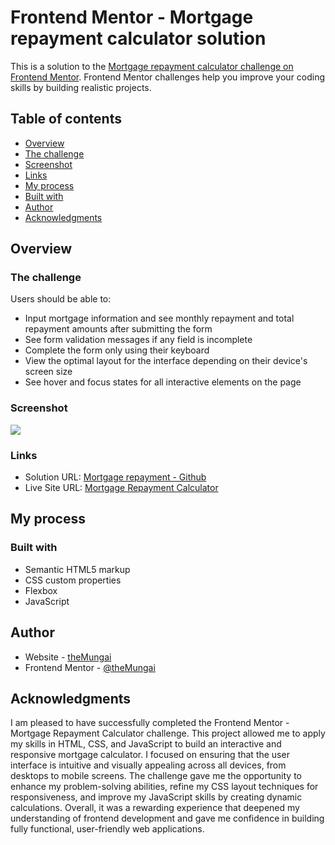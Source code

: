 # Frontend Mentor - Mortgage repayment calculator solution

This is a solution to the [Mortgage repayment calculator challenge on Frontend Mentor](https://www.frontendmentor.io/challenges/mortgage-repayment-calculator-Galx1LXK73). Frontend Mentor challenges help you improve your coding skills by building realistic projects. 

## Table of contents

  - [Overview](#overview)
  - [The challenge](#the-challenge)
  - [Screenshot](#screenshot)
  - [Links](#links)
  - [My process](#my-process)
  - [Built with](#built-with)
  - [Author](#author)
  - [Acknowledgments](#acknowledgments)

## Overview

### The challenge

Users should be able to:

- Input mortgage information and see monthly repayment and total repayment amounts after submitting the form
- See form validation messages if any field is incomplete
- Complete the form only using their keyboard
- View the optimal layout for the interface depending on their device's screen size
- See hover and focus states for all interactive elements on the page

### Screenshot

![](./screenshot.jpg)


### Links

- Solution URL: [Mortgage repayment - Github ](https://github.com/theMungai)
- Live Site URL: [Mortgage Repayment Calculator](https://your-live-site-url.com)

## My process

### Built with

- Semantic HTML5 markup
- CSS custom properties
- Flexbox
- JavaScript


## Author

- Website - [theMungai](https://github.com/theMungai)
- Frontend Mentor - [@theMungai](https://www.frontendmentor.io/profile/theMungai)


## Acknowledgments

I am pleased to have successfully completed the Frontend Mentor - Mortgage Repayment Calculator challenge. This project allowed me to apply my skills in HTML, CSS, and JavaScript to build an interactive and responsive mortgage calculator. I focused on ensuring that the user interface is intuitive and visually appealing across all devices, from desktops to mobile screens. The challenge gave me the opportunity to enhance my problem-solving abilities, refine my CSS layout techniques for responsiveness, and improve my JavaScript skills by creating dynamic calculations. Overall, it was a rewarding experience that deepened my understanding of frontend development and gave me confidence in building fully functional, user-friendly web applications.
